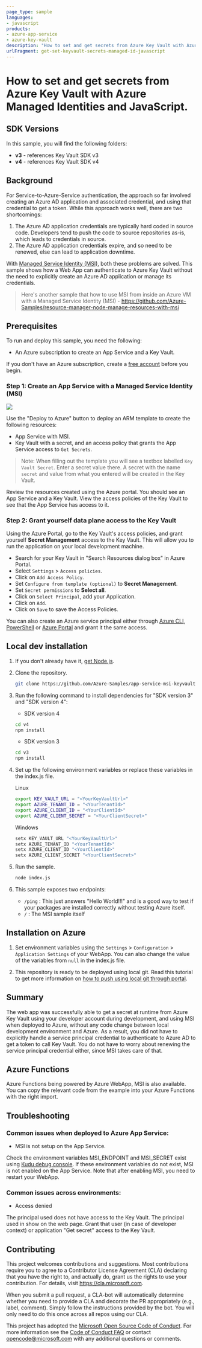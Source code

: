 ```yaml
---
page_type: sample
languages:
- javascript
products:
- azure-app-service
- azure-key-vault
description: "How to set and get secrets from Azure Key Vault with Azure Managed Identities and JavaScript."
urlFragment: get-set-keyvault-secrets-managed-id-javascript
---
```


# How to set and get secrets from Azure Key Vault with Azure Managed Identities and JavaScript.

## SDK Versions
In this sample, you will find the following folders:
* **v3** - references Key Vault SDK v3
* **v4** - references Key Vault SDK v4

## Background
For Service-to-Azure-Service authentication, the approach so far involved creating an Azure AD application and associated credential, and using that credential to get a token. While this approach works well, there are two shortcomings:
1. The Azure AD application credentials are typically hard coded in source code. Developers tend to push the code to source repositories as-is, which leads to credentials in source.
2. The Azure AD application credentials expire, and so need to be renewed, else can lead to application downtime.

With [Managed Service Identity (MSI)], both these problems are solved. This sample shows how a Web App can authenticate to Azure Key Vault without the need to explicitly create an Azure AD application or manage its credentials. 

>Here's another sample that how to use MSI from inside an Azure VM with a Managed Service Identity (MSI) - https://github.com/Azure-Samples/resource-manager-node-manage-resources-with-msi

## Prerequisites
To run and deploy this sample, you need the following:
* An Azure subscription to create an App Service and a Key Vault. 

If you don't have an Azure subscription, create a [free account] before you begin.

### Step 1: Create an App Service with a Managed Service Identity (MSI)
<a href="https://portal.azure.com/#create/Microsoft.Template/uri/https%3A%2F%2Fraw.githubusercontent.com%2FAzure-Samples%2Fapp-service-msi-keyvault-node%2Fmaster%2Fazuredeploy.json" target="_blank">
    <img src="http://azuredeploy.net/deploybutton.png"/>
</a>

Use the "Deploy to Azure" button to deploy an ARM template to create the following resources:
* App Service with MSI.
* Key Vault with a secret, and an access policy that grants the App Service access to `Get Secrets`.

> Note: When filling out the template you will see a textbox labelled `Key Vault Secret`. Enter a secret value there. A secret with the name `secret` and value from what you entered will be created in the Key Vault.

Review the resources created using the Azure portal. You should see an App Service and a Key Vault. View the access policies of the Key Vault to see that the App Service has access to it. 

### Step 2: Grant yourself data plane access to the Key Vault
Using the Azure Portal, go to the Key Vault's access policies, and grant yourself **Secret Management** access to the Key Vault. This will allow you to run the application on your local development machine. 

* Search for your Key Vault in "Search Resources dialog box" in Azure Portal.
* Select `Settings` > `Access policies`.
* Click on `Add Access Policy`.
* Set `Configure from template (optional)` to **Secret Management**.
* Set `Secret permissions` to **Select all**.
* Click on `Select Principal`, add your Application.
* Click on `Add`.
* Click on `Save` to save the Access Policies.

You can also create an Azure service principal either through
[Azure CLI], [PowerShell] or [Azure Portal] and grant it the same access.

## Local dev installation
1.  If you don't already have it, [get Node.js].

2.  Clone the repository.

    ``` bash
    git clone https://github.com/Azure-Samples/app-service-msi-keyvault-node.git
    ```

3.  Run the following command to install dependencies for "SDK version 3" and "SDK version 4":

    - SDK version 4

    ``` cmd
    cd v4
    npm install
    ```

    - SDK version 3

    ``` cmd
    cd v3
    npm install
    ```

4.  Set up the following environment variables or replace these variables in the index.js file.

    Linux
    ``` bash
    export KEY_VAULT_URL = "<YourKeyVaultUrl>"
    export AZURE_TENANT_ID = "<YourTenantId>"
    export AZURE_CLIENT_ID = "<YourClientId>"
    export AZURE_CLIENT_SECRET = "<YourClientSecret>"
    ```

    Windows
    ``` cmd
    setx KEY_VAULT_URL "<YourKeyVaultUrl>"
    setx AZURE_TENANT_ID "<YourTenantId>"
    setx AZURE_CLIENT_ID "<YourClientId>"
    setx AZURE_CLIENT_SECRET "<YourClientSecret>"
    ```

5. Run the sample.

    ``` cmd
    node index.js
    ```

6. This sample exposes two endpoints:
  
   - `/ping` : This just answers "Hello World!!!" and is a good way to test if your packages are installed correctly without testing Azure itself.
   - `/` : The MSI sample itself

## Installation on Azure
1. Set environment variables using the `Settings` > `Configuration` > `Application Settings` of your WebApp. You can also change the value of the variables from `null` in the index.js file.

2. This repository is ready to be deployed using local git. Read this tutorial to get more information on [how to push using local git through portal].

## Summary
The web app was successfully able to get a secret at runtime from Azure Key Vault using your developer account during development, and using MSI when deployed to Azure, without any code change between local development environment and Azure. 
As a result, you did not have to explicitly handle a service principal credential to authenticate to Azure AD to get a token to call Key Vault. You do not have to worry about renewing the service principal credential either, since MSI takes care of that.

## Azure Functions
Azure Functions being powered by Azure WebApp, MSI is also available. You can copy the relevant code from the example into your Azure Functions with the right import.

## Troubleshooting

### Common issues when deployed to Azure App Service:
* MSI is not setup on the App Service. 

Check the environment variables MSI_ENDPOINT and MSI_SECRET exist using [Kudu debug console]. If these environment variables do not exist, MSI is not enabled on the App Service. Note that after enabling MSI, you need to restart your WebApp.

### Common issues across environments:
* Access denied

The principal used does not have access to the Key Vault. The principal used in show on the web page. Grant that user (in case of developer context) or application "Get secret" access to the Key Vault. 

## Contributing
This project welcomes contributions and suggestions.  Most contributions require you to agree to a
Contributor License Agreement (CLA) declaring that you have the right to, and actually do, grant us
the rights to use your contribution. For details, visit https://cla.microsoft.com.

When you submit a pull request, a CLA-bot will automatically determine whether you need to provide
a CLA and decorate the PR appropriately (e.g., label, comment). Simply follow the instructions
provided by the bot. You will only need to do this once across all repos using our CLA.

This project has adopted the [Microsoft Open Source Code of Conduct].
For more information see the [Code of Conduct FAQ] or
contact [opencode@microsoft.com] with any additional questions or comments.

<!-- LINKS -->
[Managed Service Identity (MSI)]: https://docs.microsoft.com/en-us/azure/app-service/app-service-managed-service-identity
[free account]: https://azure.microsoft.com/free/?WT.mc_id=A261C142F
[Azure CLI]: https://azure.microsoft.com/documentation/articles/resource-group-authenticate-service-principal-cli/
[PowerShell]: https://azure.microsoft.com/documentation/articles/resource-group-authenticate-service-principal/
[Azure Portal]: https://azure.microsoft.com/documentation/articles/resource-group-create-service-principal-portal/
[get Node.js]: https://nodejs.org
[how to push using local git through portal]: https://docs.microsoft.com/en-us/azure/app-service/app-service-deploy-local-git
[Kudu debug console]: https://azure.microsoft.com/en-us/resources/videos/super-secret-kudu-debug-console-for-azure-web-sites/
[Microsoft Open Source Code of Conduct]: https://opensource.microsoft.com/codeofconduct/
[Code of Conduct FAQ]: https://opensource.microsoft.com/codeofconduct/faq/
[opencode@microsoft.com]: mailto:opencode@microsoft.com

